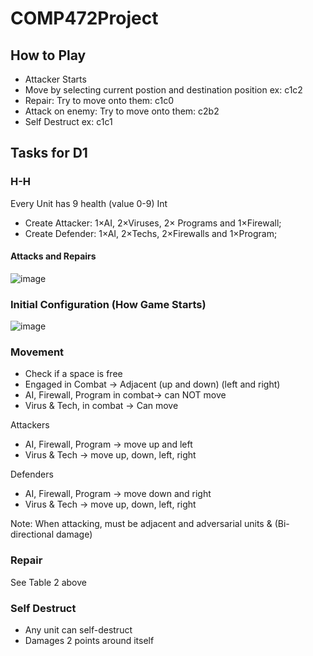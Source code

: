 # COMP472Project

## How to Play

- Attacker Starts
- Move by selecting current postion and destination position ex: c1c2
- Repair: Try to move onto them: c1c0
- Attack on enemy: Try to move onto them: c2b2
- Self Destruct ex: c1c1

## Tasks for D1

### H-H

Every Unit has 9 health (value 0-9) Int

- Create Attacker: 1×AI, 2×Viruses, 2× Programs and 1×Firewall;
- Create Defender: 1×AI, 2×Techs, 2×Firewalls and 1×Program;

#### Attacks and Repairs

![image](https://github.com/alexsantelli/COMP472Project/assets/87946958/2057e3d1-3382-4f6f-81ab-ec81195612a5)

### Initial Configuration (How Game Starts)

![image](https://github.com/alexsantelli/COMP472Project/assets/87946958/3aadb9ae-5e76-4bea-b16d-933423242128)

### Movement

- Check if a space is free
- Engaged in Combat -> Adjacent (up and down) (left and right)
- AI, Firewall, Program in combat-> can NOT move
- Virus & Tech, in combat -> Can move

Attackers

- AI, Firewall, Program -> move up and left
- Virus & Tech -> move up, down, left, right

Defenders

- AI, Firewall, Program -> move down and right
- Virus & Tech -> move up, down, left, right

Note: When attacking, must be adjacent and adversarial units & (Bi-directional damage)

### Repair

See Table 2 above

### Self Destruct

- Any unit can self-destruct
- Damages 2 points around itself
